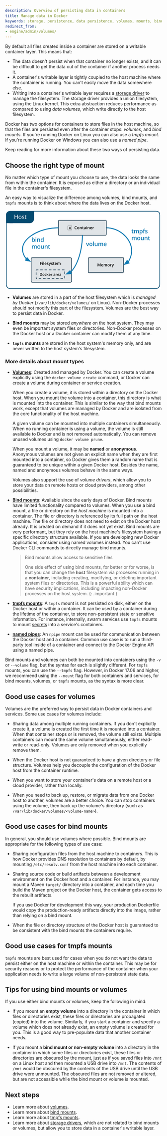 ```yaml
---
description: Overview of persisting data in containers
title: Manage data in Docker
keywords: storage, persistence, data persistence, volumes, mounts, bind mounts
redirect_from:
- engine/admin/volumes/
---
```


By default all files created inside a container are stored on a writable
container layer. This means that:

- The data doesn't persist when that container no longer exists, and it can be
  difficult to get the data out of the container if another process needs it.
- A container's writable layer is tightly coupled to the host machine
  where the container is running. You can't easily move the data somewhere else.
- Writing into a container's writable layer requires a
  [storage driver](/storage/storagedriver/) to manage the
  filesystem. The storage driver provides a union filesystem, using the Linux
  kernel. This extra abstraction reduces performance as compared to using
  _data volumes_, which write directly to the host filesystem.

Docker has two options for containers to store files in the host machine, so
that the files are persisted even after the container stops: _volumes_, and
_bind mounts_. If you're running Docker on Linux you can also use a _tmpfs mount_.
If you're running Docker on Windows you can also use a _named pipe_.

Keep reading for more information about these two ways of persisting data.

## Choose the right type of mount

No matter which type of mount you choose to use, the data looks the same from
within the container. It is exposed as either a directory or an individual file
in the container's filesystem.

An easy way to visualize the difference among volumes, bind mounts, and `tmpfs`
mounts is to think about where the data lives on the Docker host.

![types of mounts and where they live on the Docker host](images/types-of-mounts.png)

- **Volumes** are stored in a part of the host filesystem which is _managed by
  Docker_ (`/var/lib/docker/volumes/` on Linux). Non-Docker processes should not
  modify this part of the filesystem. Volumes are the best way to persist data
  in Docker.

- **Bind mounts** may be stored *anywhere* on the host system. They may even be
  important system files or directories. Non-Docker processes on the Docker host
  or a Docker container can modify them at any time.

- **`tmpfs` mounts** are stored in the host system's memory only, and are never
  written to the host system's filesystem.

### More details about mount types

- **[Volumes](volumes.md)**: Created and managed by Docker. You can create a
  volume explicitly using the `docker volume create` command, or Docker can
  create a volume during container or service creation.

  When you create a volume, it is stored within a directory on the Docker
  host. When you mount the volume into a container, this directory is what is
  mounted into the container. This is similar to the way that bind mounts work,
  except that volumes are managed by Docker and are isolated from the core
  functionality of the host machine.

  A given volume can be mounted into multiple containers simultaneously. When no
  running container is using a volume, the volume is still available to Docker
  and is not removed automatically. You can remove unused volumes using `docker
  volume prune`.

  When you mount a volume, it may be **named** or **anonymous**. Anonymous
  volumes are not given an explicit name when they are first mounted into a
  container, so Docker gives them a random name that is guaranteed to be unique
  within a given Docker host. Besides the name, named and anonymous volumes
  behave in the same ways.

  Volumes also support the use of _volume drivers_, which allow you to store
  your data on remote hosts or cloud providers, among other possibilities.

- **[Bind mounts](bind-mounts.md)**: Available since the early days of Docker.
  Bind mounts have limited functionality compared to volumes. When you use a
  bind mount, a file or directory on the _host machine_ is mounted into a
  container. The file or directory is referenced by its full path on the host
  machine. The file or directory does not need to exist on the Docker host
  already. It is created on demand if it does not yet exist. Bind mounts are
  very performant, but they rely on the host machine's filesystem having a
  specific directory structure available. If you are developing new Docker
  applications, consider using named volumes instead. You can't use
  Docker CLI commands to directly manage bind mounts.

  > Bind mounts allow access to sensitive files
  >
  > One side effect of using bind mounts, for better or for worse,
  > is that you can change the **host** filesystem via processes running in a
  > **container**, including creating, modifying, or deleting important system
  > files or directories. This is a powerful ability which can have security
  > implications, including impacting non-Docker processes on the host system.
  {: .important }

- **[tmpfs mounts](tmpfs.md)**: A `tmpfs` mount is not persisted on disk, either
  on the Docker host or within a container. It can be used by a container during
  the lifetime of the container, to store non-persistent state or sensitive
  information. For instance, internally, swarm services use `tmpfs` mounts to
  mount [secrets](/engine/swarm/secrets.md) into a service's containers.

- **[named pipes](https://docs.microsoft.com/en-us/windows/desktop/ipc/named-pipes)**: An `npipe`
  mount can be used for communication between the Docker host and a container. Common use case is
  to run a third-party tool inside of a container and connect to the Docker Engine API using a named pipe.

Bind mounts and volumes can both be mounted into containers using the `-v` or
`--volume` flag, but the syntax for each is slightly different. For `tmpfs`
mounts, you can use the `--tmpfs` flag. However, in Docker 17.06 and higher,
we recommend using the `--mount` flag for both containers and services, for
bind mounts, volumes, or `tmpfs` mounts, as the syntax is more clear.

## Good use cases for volumes

Volumes are the preferred way to persist data in Docker containers and services.
Some use cases for volumes include:

- Sharing data among multiple running containers. If you don't explicitly create
  it, a volume is created the first time it is mounted into a container. When
  that container stops or is removed, the volume still exists. Multiple
  containers can mount the same volume simultaneously, either read-write or
  read-only. Volumes are only removed when you explicitly remove them.

- When the Docker host is not guaranteed to have a given directory or file
  structure. Volumes help you decouple the configuration of the Docker host
  from the container runtime.

- When you want to store your container's data on a remote host or a cloud
  provider, rather than locally.

- When you need to back up, restore, or migrate data from one Docker
  host to another, volumes are a better choice. You can stop containers using
  the volume, then back up the volume's directory
  (such as `/var/lib/docker/volumes/<volume-name>`).

## Good use cases for bind mounts

In general, you should use volumes where possible. Bind mounts are appropriate
for the following types of use case:

- Sharing configuration files from the host machine to containers. This is how
  Docker provides DNS resolution to containers by default, by mounting
  `/etc/resolv.conf` from the host machine into each container.

- Sharing source code or build artifacts between a development environment on
  the Docker host and a container. For instance, you may mount a Maven `target/`
  directory into a container, and each time you build the Maven project on the
  Docker host, the container gets access to the rebuilt artifacts.

  If you use Docker for development this way, your production Dockerfile would
  copy the production-ready artifacts directly into the image, rather than
  relying on a bind mount.

- When the file or directory structure of the Docker host is guaranteed to be
  consistent with the bind mounts the containers require.

## Good use cases for tmpfs mounts

`tmpfs` mounts are best used for cases when you do not want the data to persist
either on the host machine or within the container. This may be for security
reasons or to protect the performance of the container when your application
needs to write a large volume of non-persistent state data.

## Tips for using bind mounts or volumes

If you use either bind mounts or volumes, keep the following in mind:

- If you mount an **empty volume** into a directory in the container in which files
  or directories exist, these files or directories are propagated (copied)
  into the volume. Similarly, if you start a container and specify a volume which
  does not already exist, an empty volume is created for you.
  This is a good way to pre-populate data that another container needs.

- If you mount a **bind mount or non-empty volume** into a directory in the container
  in which some files or directories exist, these files or directories are
  obscured by the mount, just as if you saved files into `/mnt` on a Linux host
  and then mounted a USB drive into `/mnt`. The contents of `/mnt` would be
  obscured by the contents of the USB drive until the USB drive were unmounted.
  The obscured files are not removed or altered, but are not accessible while the
  bind mount or volume is mounted.

## Next steps

- Learn more about [volumes](volumes.md).
- Learn more about [bind mounts](bind-mounts.md).
- Learn more about [tmpfs mounts](tmpfs.md).
- Learn more about [storage drivers](/storage/storagedriver/), which
  are not related to bind mounts or volumes, but allow you to store data in a
  container's writable layer.
